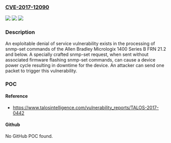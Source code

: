 ### [CVE-2017-12090](https://cve.mitre.org/cgi-bin/cvename.cgi?name=CVE-2017-12090)
![](https://img.shields.io/static/v1?label=Product&message=Allen%20Bradley&color=blue)
![](https://img.shields.io/static/v1?label=Version&message=n%2Fa&color=blue)
![](https://img.shields.io/static/v1?label=Vulnerability&message=denial%20of%20service&color=brighgreen)

### Description

An exploitable denial of service vulnerability exists in the processing of snmp-set commands of the Allen Bradley Micrologix 1400 Series B FRN 21.2 and below. A specially crafted snmp-set request, when sent without associated firmware flashing snmp-set commands, can cause a device power cycle resulting in downtime for the device. An attacker can send one packet to trigger this vulnerability.

### POC

#### Reference
- https://www.talosintelligence.com/vulnerability_reports/TALOS-2017-0442

#### Github
No GitHub POC found.

